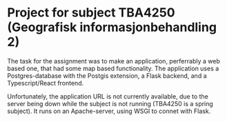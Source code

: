# Project for subject TBA4250 (Geografisk informasjonbehandling 2)

The task for the assignment was to make an application, perferrably a web based one, that had some map based functionality. 
The application uses a Postgres-database with the Postgis extension, a Flask backend, and a Typescript/React frontend. 

Unfortunately, the application URL is not currently available, due to the server being down while the subject is not running (TBA4250 is a spring subject). 
It runs on an Apache-server, using WSGI to connet with Flask.  
